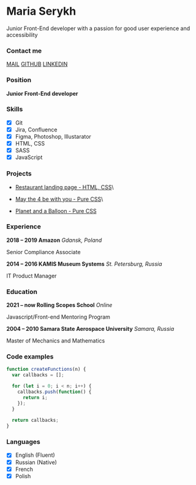 # Maria Serykh
Junior Front-End developer with a passion for good user experience and accessibility

### Contact me

[MAIL](marie.serykh@gmail.com)
[GITHUB](https://github.com/mserykh)
[LINKEDIN](https://www.linkedin.com/in/mariaserykh/)

### Position

**Junior Front-End developer**

### Skills

- [x] Git
- [x] Jira, Confluence
- [x] Figma, Photoshop, Illustarator
- [x] HTML, CSS
- [x] SASS
- [x] JavaScript

### Projects

- [Restaurant landing page - HTML, CSS](https://mserykh.github.io/layout-restaurant/)\

- [May the 4 be with you - Pure CSS](https://codepen.io/trifle-on-a-stick/pen/zYvPwmo)\

- [Planet and a Balloon - Pure CSS](https://codepen.io/trifle-on-a-stick/pen/bGVeGrV)

### Experience

**2018 – 2019 Amazon** *Gdansk, Poland*

Senior Compliance Associate

**2014 – 2016 KAMIS Museum Systems** *St. Petersburg, Russia*

IT Product Manager

### Education

**2021 – now Rolling Scopes School** *Online*

Javascript/Front-end Mentoring Program

**2004 – 2010 Samara State Aerospace University** *Samara, Russia*

Master of Mechanics and Mathematics

### Code examples

```javascript
function createFunctions(n) {
  var callbacks = [];

  for (let i = 0; i < n; i++) {
    callbacks.push(function() {
      return i;
    });
  }
  
  return callbacks;
}
```

### Languages

- [x] English (Fluent)
- [x] Russian (Native)
- [x] French 
- [x] Polish
